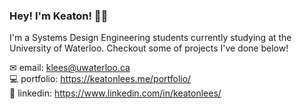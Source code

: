 ### Hey! I'm Keaton! 👋🏼

I'm a Systems Design Engineering students currently studying at the University of Waterloo. Checkout some of projects I've done below!

✉ email: klees@uwaterloo.ca <br>
💻 portfolio: https://keatonlees.me/portfolio/ <br>
🔗 linkedin: https://www.linkedin.com/in/keatonlees/ <br>
